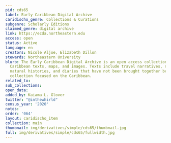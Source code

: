 ```yaml
---
pid: cds65
label: Early Caribbean Digital Archive
caridischo_genre: Collections & Curations
subgenre: Scholarly Editions
claimed_genre: digital archive
link: https://ecda.northeastern.edu
access: open
status: Active
language: en
creators: Nicole Aljoe, Elizabeth Dillon
stewards: Northeastern University
blurb: The Early Caribbean Digital Archive is an open access collection of pre-twentieth-century
  Caribbean texts, maps, and images. Texts include travel narratives, novels, poetry,
  natural histories, and diaries that have not been brought together before as a single
  collection focused on the Caribbean.
related_to:
sub_collections:
open_data:
added_by: Kaiama L. Glover
twitter: "@inthewhirld"
census_year: '2020'
notes:
order: '064'
layout: caridischo_item
collection: main
thumbnail: img/derivatives/simple/cds65/thumbnail.jpg
full: img/derivatives/simple/cds65/fullwidth.jpg
---
```

